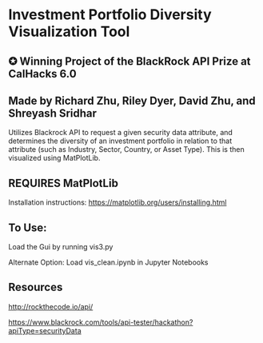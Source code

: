 # Investment Portfolio Diversity Visualization Tool
## ✪ Winning Project of the BlackRock API Prize at CalHacks 6.0
## Made by Richard Zhu, Riley Dyer, David Zhu, and Shreyash Sridhar

Utilizes Blackrock API to request a given security data attribute, and determines the diversity of an investment portfolio in relation to that attribute (such as Industry, Sector, Country, or Asset Type). This is then visualized using MatPlotLib. 

## REQUIRES MatPlotLib
Installation instructions: https://matplotlib.org/users/installing.html

## To Use:
Load the Gui by running vis3.py

Alternate Option: Load vis_clean.ipynb in Jupyter Notebooks

## Resources
http://rockthecode.io/api/

https://www.blackrock.com/tools/api-tester/hackathon?apiType=securityData
